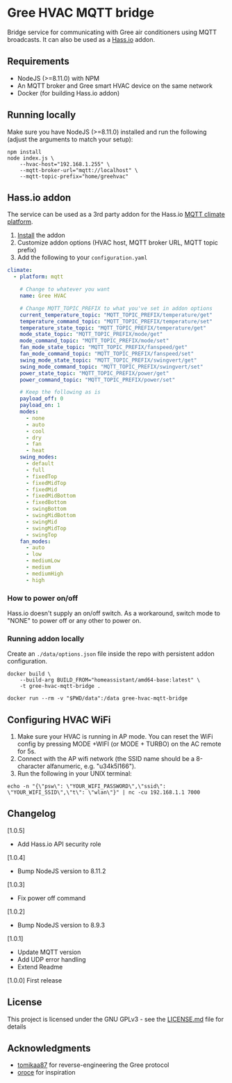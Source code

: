 # Gree HVAC MQTT bridge

Bridge service for communicating with Gree air conditioners using MQTT broadcasts. It can also be used as a [Hass.io](https://home-assistant.io/) addon.

## Requirements

- NodeJS (>=8.11.0) with NPM
- An MQTT broker and Gree smart HVAC device on the same network
- Docker (for building Hass.io addon)

## Running locally

Make sure you have NodeJS (>=8.11.0) installed and run the following (adjust the arguments to match your setup):

```shell
npm install
node index.js \
    --hvac-host="192.168.1.255" \
    --mqtt-broker-url="mqtt://localhost" \
    --mqtt-topic-prefix="home/greehvac"
```

## Hass.io addon

The service can be used as a 3rd party addon for the Hass.io [MQTT climate platform](https://home-assistant.io/components/climate.mqtt/).

1. [Install](https://home-assistant.io/hassio/installing_third_party_addons/) the addon
2. Customize addon options (HVAC host, MQTT broker URL, MQTT topic prefix)
3. Add the following to your `configuration.yaml`

```yaml
climate:
  - platform: mqtt

    # Change to whatever you want
    name: Gree HVAC

    # Change MQTT_TOPIC_PREFIX to what you've set in addon options
    current_temperature_topic: "MQTT_TOPIC_PREFIX/temperature/get"
    temperature_command_topic: "MQTT_TOPIC_PREFIX/temperature/set"
    temperature_state_topic: "MQTT_TOPIC_PREFIX/temperature/get"
    mode_state_topic: "MQTT_TOPIC_PREFIX/mode/get"
    mode_command_topic: "MQTT_TOPIC_PREFIX/mode/set"
    fan_mode_state_topic: "MQTT_TOPIC_PREFIX/fanspeed/get"
    fan_mode_command_topic: "MQTT_TOPIC_PREFIX/fanspeed/set"
    swing_mode_state_topic: "MQTT_TOPIC_PREFIX/swingvert/get"
    swing_mode_command_topic: "MQTT_TOPIC_PREFIX/swingvert/set"
    power_state_topic: "MQTT_TOPIC_PREFIX/power/get"
    power_command_topic: "MQTT_TOPIC_PREFIX/power/set"

    # Keep the following as is
    payload_off: 0
    payload_on: 1
    modes:
      - none
      - auto
      - cool
      - dry
      - fan
      - heat
    swing_modes:
      - default
      - full
      - fixedTop
      - fixedMidTop
      - fixedMid
      - fixedMidBottom
      - fixedBottom
      - swingBottom
      - swingMidBottom
      - swingMid
      - swingMidTop
      - swingTop
    fan_modes:
      - auto
      - low
      - mediumLow
      - medium
      - mediumHigh
      - high
```

### How to power on/off

Hass.io doesn't supply an on/off switch. As a workaround, switch mode to "NONE" to power off or any other to power on.

### Running addon locally

Create an `./data/options.json` file inside the repo with persistent addon configuration.

```shell
docker build \
    --build-arg BUILD_FROM="homeassistant/amd64-base:latest" \
    -t gree-hvac-mqtt-bridge .

docker run --rm -v "$PWD/data":/data gree-hvac-mqtt-bridge
```

## Configuring HVAC WiFi

1. Make sure your HVAC is running in AP mode. You can reset the WiFi config by pressing MODE +WIFI (or MODE + TURBO) on the AC remote for 5s.
2. Connect with the AP wifi network (the SSID name should be a 8-character alfanumeric, e.g. "u34k5l166").
3. Run the following in your UNIX terminal:

```shell
echo -n "{\"psw\": \"YOUR_WIFI_PASSWORD\",\"ssid\": \"YOUR_WIFI_SSID\",\"t\": \"wlan\"}" | nc -cu 192.168.1.1 7000
````

## Changelog

[1.0.5]

- Add Hass.io API security role

[1.0.4]

- Bump NodeJS version to 8.11.2

[1.0.3]

- Fix power off command

[1.0.2]

- Bump NodeJS version to 8.9.3

[1.0.1]

- Update MQTT version
- Add UDP error handling
- Extend Readme

[1.0.0]
First release

## License

This project is licensed under the GNU GPLv3 - see the [LICENSE.md](LICENSE.md) file for details

## Acknowledgments

- [tomikaa87](https://github.com/tomikaa87) for reverse-engineering the Gree protocol
- [oroce](https://github.com/oroce) for inspiration
